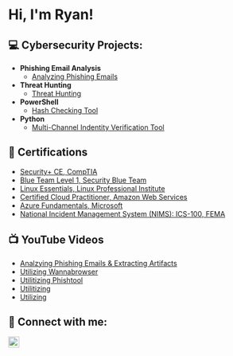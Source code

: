 <h1>Hi, I'm Ryan! 

<h2>💻 Cybersecurity Projects:</h2>

- <b>Phishing Email Analysis</b>
  - [Analyzing Phishing Emails](https://github.com/ryanhemann/analyzing-phishing-emails)
- <b>Threat Hunting</b>
  - [Threat Hunting](https://github.com/ryanhemann/threat-hunting)
- <b>PowerShell</b>
  - [Hash Checking Tool](https://github.com/ryanhemann/hash-checking-tool)
- <b>Python</b>
  - [Multi-Channel Indentity Verification Tool](https://github.com/ryanhemann/multi-channel-identity-verification-tool)

<h2>📄 Certifications</h2>

- [Security+ CE, CompTIA](https://imgur.com/a/lhb9X7z)
- [Blue Team Level 1, Security Blue Team](https://imgur.com/)
- [Linux Essentials, Linux Professional Institute](https://imgur.com/a/5XBxIkN)
- [Certified Cloud Practitioner, Amazon Web Services](https://imgur.com/a/eaEa4FX)
- [Azure Fundamentals, Microsoft](https://imgur.com/a/OMfoDzx)
- [National Incident Management System (NIMS): ICS-100, FEMA](https://imgur.com/)

<h2>📺 YouTube Videos</h2>

- [Analzying Phishing Emails & Extracting Artifacts](https://www.youtube.com/)
- [Utilizing Wannabrowser](https://www.youtube.com/)
- [Utilitizing Phishtool](https://www.youtube.com/)
- [Utilitizing](https://www.youtube.com/)
- [Utilizing](https://www.youtube.com/)

<h2> 🤳 Connect with me:</h2>

[<img align="left" alt="JoshMadakor | LinkedIn" width="22px" src="https://cdn.jsdelivr.net/npm/simple-icons@v3/icons/linkedin.svg" />][linkedin]

[linkedin]: https://linkedin.com/in/ryanhemann

<!--
**joshmadakor1/joshmadakor1** is a ✨ _special_ ✨ repository because its `README.md` (this file) appears on your GitHub profile.

Here are some ideas to get you started:

- 🔭 I’m currently working on ...
- 🌱 I’m currently learning ...
- 👯 I’m looking to collaborate on ...
- 🤔 I’m looking for help with ...
- 💬 Ask me about ...
- 📫 How to reach me: ...
- 😄 Pronouns: ...
- ⚡ Fun fact: ...
-->
